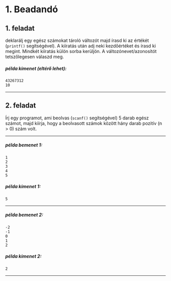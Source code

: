 # 1. Beadandó

## 1. feladat
deklarálj egy egész számokat tároló változót majd
írasd ki az értékét (`printf()` segítségével).
A kiíratás után adj neki kezdőértéket és írasd ki megint.
Mindkét kiíratás külön sorba kerüljön.
A változónevet/azonosítót tetszőlegesen válaszd meg.


##### példa kimenet (eltérő lehet):
```
43267312
10
```
---

## 2. feladat
Írj egy programot, ami beolvas (`scanf()` segítségével)
 5 darab egész számot, majd kiírja,
 hogy a beolvasott számok között hány darab pozitív (n > 0) szám volt.
 
---
##### példa bemenet 1:
```
1
2
3
4
5
```
##### példa kimenet 1:
```
5
```
---
##### példa bemenet 2:
```
-2
-1
0
1
2
```
##### példa kimenet 2:
```
2
```
---
